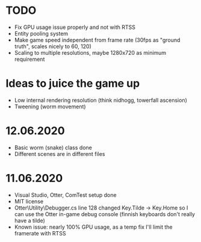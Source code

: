 # TODO
- Fix GPU usage issue properly and not with RTSS
- Entity pooling system
- Make game speed independent from frame rate (30fps as "ground truth", scales nicely to 60, 120)
- Scaling to multiple resolutions, maybe 1280x720 as minimum requirement

# Ideas to juice the game up
- Low internal rendering resolution (think nidhogg, towerfall ascension)
- Tweening (worm movement)

# 12.06.2020
- Basic worm (snake) class done
- Different scenes are in different files

# 11.06.2020
- Visual Studio, Otter, ComTest setup done
- MIT license
- Otter\Utility\Debugger.cs line 128 changed Key.Tilde -> Key.Home so I can use the Otter in-game debug console (finnish keyboards don't really have a tilde)
- Known issue: nearly 100% GPU usage, as a temp fix I'll limit the framerate with RTSS